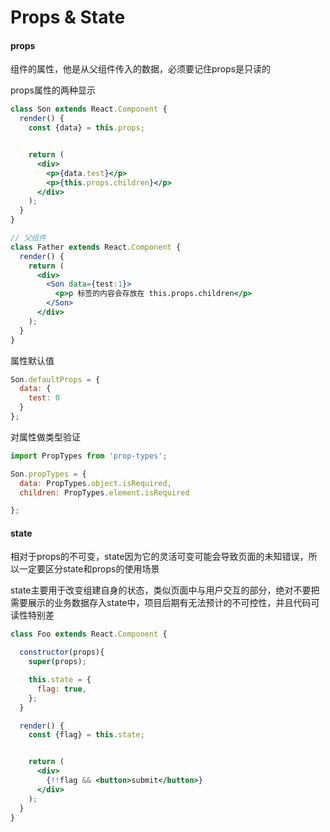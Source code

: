# Props & State
#### props
组件的属性，他是从父组件传入的数据，必须要记住props是只读的

props属性的两种显示
```jsx
class Son extends React.Component {
  render() {
    const {data} = this.props;


    return (
      <div>
        <p>{data.test}</p>
        <p>{this.props.children}</p>
      </div> 
    );
  }
}

// 父组件
class Father extends React.Component {
  render() {
    return (
      <div>
        <Son data={test:1}>
          <p>p 标签的内容会存放在 this.props.children</p>
        </Son>
      </div>
    );
  }
}
```

属性默认值

```jsx
Son.defaultProps = {
  data: { 
    test: 0
  }
};

```


对属性做类型验证
```jsx
import PropTypes from 'prop-types';

Son.propTypes = {
  data: PropTypes.object.isRequired,
  children: PropTypes.element.isRequired

};
```


#### state
相对于props的不可变，state因为它的灵活可变可能会导致页面的未知错误，所以一定要区分state和props的使用场景

state主要用于改变组建自身的状态，类似页面中与用户交互的部分，绝对不要把需要展示的业务数据存入state中，项目后期有无法预计的不可控性，并且代码可读性特别差


```jsx
class Foo extends React.Component {

  constructor(props){
    super(props);

    this.state = {
      flag: true,
    };
  }

  render() {
    const {flag} = this.state;


    return (
      <div>
        {!!flag && <button>submit</button>}
      </div> 
    );
  }
}
```
